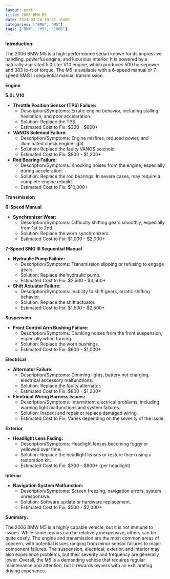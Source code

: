 ```yaml
---
layout: post
title: 2006 BMW M5
date: 2024-03-28 19:22 -0400
categories: ["BMW", "M5"]
tags: ["BMW", "M5", "2006"]
---
```

**Introduction:**

The 2006 BMW M5 is a high-performance sedan known for its impressive handling, powerful engine, and luxurious interior. It is powered by a naturally aspirated 5.0-liter V10 engine, which produces 500 horsepower and 383 lb-ft of torque. The M5 is available with a 6-speed manual or 7-speed SMG III sequential manual transmission.

**Engine**

**5.0L V10**

* **Throttle Position Sensor (TPS) Failure:**
    * Description/Symptoms: Erratic engine behavior, including stalling, hesitation, and poor acceleration.
    * Solution: Replace the TPS.
    * Estimated Cost to Fix: $300 - $600+
* **VANOS Solenoid Failure:**
    * Description/Symptoms: Engine misfires, reduced power, and illuminated check engine light.
    * Solution: Replace the faulty VANOS solenoid.
    * Estimated Cost to Fix: $800 - $1,200+
* **Rod Bearing Failure:**
    * Description/Symptoms: Knocking noises from the engine, especially during acceleration.
    * Solution: Replace the rod bearings. In severe cases, may require a complete engine rebuild.
    * Estimated Cost to Fix: $10,000+

**Transmission**

**6-Speed Manual**

* **Synchronizer Wear:**
    * Description/Symptoms: Difficulty shifting gears smoothly, especially from 1st to 2nd.
    * Solution: Replace the worn synchronizers.
    * Estimated Cost to Fix: $1,000 - $2,000+

**7-Speed SMG III Sequential Manual**

* **Hydraulic Pump Failure:**
    * Description/Symptoms: Transmission slipping or refusing to engage gears.
    * Solution: Replace the hydraulic pump.
    * Estimated Cost to Fix: $2,500 - $3,500+
* **Shift Actuator Failure:**
    * Description/Symptoms: Inability to shift gears, erratic shifting behavior.
    * Solution: Replace the shift actuator.
    * Estimated Cost to Fix: $1,500 - $2,500+

**Suspension**

* **Front Control Arm Bushing Failure:**
    * Description/Symptoms: Clunking noises from the front suspension, especially when turning.
    * Solution: Replace the worn bushings.
    * Estimated Cost to Fix: $600 - $1,000+

**Electrical**

* **Alternator Failure:**
    * Description/Symptoms: Dimming lights, battery not charging, electrical accessory malfunctions.
    * Solution: Replace the faulty alternator.
    * Estimated Cost to Fix: $800 - $1,200+
* **Electrical Wiring Harness Issues:**
    * Description/Symptoms: Intermittent electrical problems, including warning light malfunctions and system failures.
    * Solution: Inspect and repair or replace damaged wiring.
    * Estimated Cost to Fix: Varies depending on the severity of the issue.

**Exterior**

* **Headlight Lens Fading:**
    * Description/Symptoms: Headlight lenses becoming foggy or yellowed over time.
    * Solution: Replace the headlight lenses or restore them using a restoration kit.
    * Estimated Cost to Fix: $300 - $800+ (per headlight)

**Interior**

* **Navigation System Malfunction:**
    * Description/Symptoms: Screen freezing, navigation errors, system unresponsive.
    * Solution: Software update or hardware replacement.
    * Estimated Cost to Fix: $500 - $2,000+

**Summary:**

The 2006 BMW M5 is a highly capable vehicle, but it is not immune to issues. While some repairs can be relatively inexpensive, others can be quite costly. The engine and transmission are the most common areas of concern, with potential issues ranging from minor sensor failures to major component failures. The suspension, electrical, exterior, and interior may also experience problems, but their severity and frequency are generally lower. Overall, the M5 is a demanding vehicle that requires regular maintenance and attention, but it rewards owners with an exhilarating driving experience.
